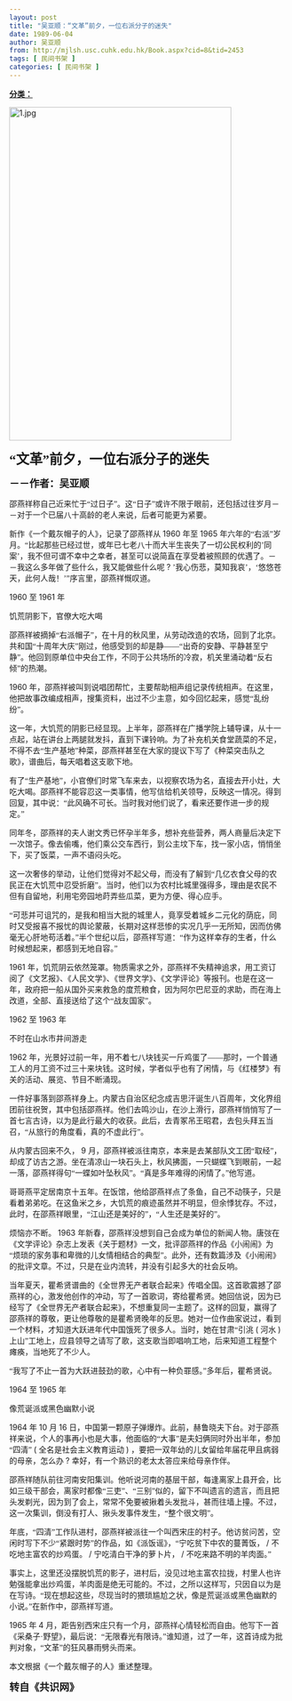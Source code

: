 ```yaml
---
layout: post
title: "吴亚顺：“文革”前夕，一位右派分子的迷失"
date: 1989-06-04
author: 吴亚顺
from: http://mjlsh.usc.cuhk.edu.hk/Book.aspx?cid=8&tid=2453
tags: [ 民间书架 ]
categories: [ 民间书架 ]
---
```


<div style="margin: 15px 10px 10px 0px;">
 <div>
  <span id="ctl00_ContentPlaceHolder1_chapter1_SubjectLabel" style="font-weight:bold;text-decoration:underline;">
   分类：
  </span>
 </div>
 <!--[if gte mso 9]><xml>
 <o:OfficeDocumentSettings>
  <o:AllowPNG/>
 </o:OfficeDocumentSettings>
</xml><![endif]-->
 <!--[if gte mso 9]><xml>
 <w:WordDocument>
  <w:View>Normal</w:View>
  <w:Zoom>0</w:Zoom>
  <w:TrackMoves/>
  <w:TrackFormatting/>
  <w:PunctuationKerning/>
  <w:ValidateAgainstSchemas/>
  <w:SaveIfXMLInvalid>false</w:SaveIfXMLInvalid>
  <w:IgnoreMixedContent>false</w:IgnoreMixedContent>
  <w:AlwaysShowPlaceholderText>false</w:AlwaysShowPlaceholderText>
  <w:DoNotPromoteQF/>
  <w:LidThemeOther>EN-US</w:LidThemeOther>
  <w:LidThemeAsian>JA</w:LidThemeAsian>
  <w:LidThemeComplexScript>X-NONE</w:LidThemeComplexScript>
  <w:Compatibility>
   <w:BreakWrappedTables/>
   <w:SnapToGridInCell/>
   <w:WrapTextWithPunct/>
   <w:UseAsianBreakRules/>
   <w:DontGrowAutofit/>
   <w:SplitPgBreakAndParaMark/>
   <w:EnableOpenTypeKerning/>
   <w:DontFlipMirrorIndents/>
   <w:OverrideTableStyleHps/>
   <w:UseFELayout/>
  </w:Compatibility>
  <m:mathPr>
   <m:mathFont m:val="Cambria Math"/>
   <m:brkBin m:val="before"/>
   <m:brkBinSub m:val="&#45;-"/>
   <m:smallFrac m:val="off"/>
   <m:dispDef/>
   <m:lMargin m:val="0"/>
   <m:rMargin m:val="0"/>
   <m:defJc m:val="centerGroup"/>
   <m:wrapIndent m:val="1440"/>
   <m:intLim m:val="subSup"/>
   <m:naryLim m:val="undOvr"/>
  </m:mathPr></w:WordDocument>
</xml><![endif]-->
 <!--[if gte mso 9]><xml>
 <w:LatentStyles DefLockedState="false" DefUnhideWhenUsed="true"
  DefSemiHidden="true" DefQFormat="false" DefPriority="99"
  LatentStyleCount="276">
  <w:LsdException Locked="false" Priority="0" SemiHidden="false"
   UnhideWhenUsed="false" QFormat="true" Name="Normal"/>
  <w:LsdException Locked="false" Priority="9" SemiHidden="false"
   UnhideWhenUsed="false" QFormat="true" Name="heading 1"/>
  <w:LsdException Locked="false" Priority="9" QFormat="true" Name="heading 2"/>
  <w:LsdException Locked="false" Priority="9" QFormat="true" Name="heading 3"/>
  <w:LsdException Locked="false" Priority="9" QFormat="true" Name="heading 4"/>
  <w:LsdException Locked="false" Priority="9" QFormat="true" Name="heading 5"/>
  <w:LsdException Locked="false" Priority="9" QFormat="true" Name="heading 6"/>
  <w:LsdException Locked="false" Priority="9" QFormat="true" Name="heading 7"/>
  <w:LsdException Locked="false" Priority="9" QFormat="true" Name="heading 8"/>
  <w:LsdException Locked="false" Priority="9" QFormat="true" Name="heading 9"/>
  <w:LsdException Locked="false" Priority="39" Name="toc 1"/>
  <w:LsdException Locked="false" Priority="39" Name="toc 2"/>
  <w:LsdException Locked="false" Priority="39" Name="toc 3"/>
  <w:LsdException Locked="false" Priority="39" Name="toc 4"/>
  <w:LsdException Locked="false" Priority="39" Name="toc 5"/>
  <w:LsdException Locked="false" Priority="39" Name="toc 6"/>
  <w:LsdException Locked="false" Priority="39" Name="toc 7"/>
  <w:LsdException Locked="false" Priority="39" Name="toc 8"/>
  <w:LsdException Locked="false" Priority="39" Name="toc 9"/>
  <w:LsdException Locked="false" Priority="35" QFormat="true" Name="caption"/>
  <w:LsdException Locked="false" Priority="10" SemiHidden="false"
   UnhideWhenUsed="false" QFormat="true" Name="Title"/>
  <w:LsdException Locked="false" Priority="0" Name="Default Paragraph Font"/>
  <w:LsdException Locked="false" Priority="11" SemiHidden="false"
   UnhideWhenUsed="false" QFormat="true" Name="Subtitle"/>
  <w:LsdException Locked="false" Priority="22" SemiHidden="false"
   UnhideWhenUsed="false" QFormat="true" Name="Strong"/>
  <w:LsdException Locked="false" Priority="20" SemiHidden="false"
   UnhideWhenUsed="false" QFormat="true" Name="Emphasis"/>
  <w:LsdException Locked="false" Priority="59" SemiHidden="false"
   UnhideWhenUsed="false" Name="Table Grid"/>
  <w:LsdException Locked="false" UnhideWhenUsed="false" Name="Placeholder Text"/>
  <w:LsdException Locked="false" Priority="1" SemiHidden="false"
   UnhideWhenUsed="false" QFormat="true" Name="No Spacing"/>
  <w:LsdException Locked="false" Priority="60" SemiHidden="false"
   UnhideWhenUsed="false" Name="Light Shading"/>
  <w:LsdException Locked="false" Priority="61" SemiHidden="false"
   UnhideWhenUsed="false" Name="Light List"/>
  <w:LsdException Locked="false" Priority="62" SemiHidden="false"
   UnhideWhenUsed="false" Name="Light Grid"/>
  <w:LsdException Locked="false" Priority="63" SemiHidden="false"
   UnhideWhenUsed="false" Name="Medium Shading 1"/>
  <w:LsdException Locked="false" Priority="64" SemiHidden="false"
   UnhideWhenUsed="false" Name="Medium Shading 2"/>
  <w:LsdException Locked="false" Priority="65" SemiHidden="false"
   UnhideWhenUsed="false" Name="Medium List 1"/>
  <w:LsdException Locked="false" Priority="66" SemiHidden="false"
   UnhideWhenUsed="false" Name="Medium List 2"/>
  <w:LsdException Locked="false" Priority="67" SemiHidden="false"
   UnhideWhenUsed="false" Name="Medium Grid 1"/>
  <w:LsdException Locked="false" Priority="68" SemiHidden="false"
   UnhideWhenUsed="false" Name="Medium Grid 2"/>
  <w:LsdException Locked="false" Priority="69" SemiHidden="false"
   UnhideWhenUsed="false" Name="Medium Grid 3"/>
  <w:LsdException Locked="false" Priority="70" SemiHidden="false"
   UnhideWhenUsed="false" Name="Dark List"/>
  <w:LsdException Locked="false" Priority="71" SemiHidden="false"
   UnhideWhenUsed="false" Name="Colorful Shading"/>
  <w:LsdException Locked="false" Priority="72" SemiHidden="false"
   UnhideWhenUsed="false" Name="Colorful List"/>
  <w:LsdException Locked="false" Priority="73" SemiHidden="false"
   UnhideWhenUsed="false" Name="Colorful Grid"/>
  <w:LsdException Locked="false" Priority="60" SemiHidden="false"
   UnhideWhenUsed="false" Name="Light Shading Accent 1"/>
  <w:LsdException Locked="false" Priority="61" SemiHidden="false"
   UnhideWhenUsed="false" Name="Light List Accent 1"/>
  <w:LsdException Locked="false" Priority="62" SemiHidden="false"
   UnhideWhenUsed="false" Name="Light Grid Accent 1"/>
  <w:LsdException Locked="false" Priority="63" SemiHidden="false"
   UnhideWhenUsed="false" Name="Medium Shading 1 Accent 1"/>
  <w:LsdException Locked="false" Priority="64" SemiHidden="false"
   UnhideWhenUsed="false" Name="Medium Shading 2 Accent 1"/>
  <w:LsdException Locked="false" Priority="65" SemiHidden="false"
   UnhideWhenUsed="false" Name="Medium List 1 Accent 1"/>
  <w:LsdException Locked="false" UnhideWhenUsed="false" Name="Revision"/>
  <w:LsdException Locked="false" Priority="34" SemiHidden="false"
   UnhideWhenUsed="false" QFormat="true" Name="List Paragraph"/>
  <w:LsdException Locked="false" Priority="29" SemiHidden="false"
   UnhideWhenUsed="false" QFormat="true" Name="Quote"/>
  <w:LsdException Locked="false" Priority="30" SemiHidden="false"
   UnhideWhenUsed="false" QFormat="true" Name="Intense Quote"/>
  <w:LsdException Locked="false" Priority="66" SemiHidden="false"
   UnhideWhenUsed="false" Name="Medium List 2 Accent 1"/>
  <w:LsdException Locked="false" Priority="67" SemiHidden="false"
   UnhideWhenUsed="false" Name="Medium Grid 1 Accent 1"/>
  <w:LsdException Locked="false" Priority="68" SemiHidden="false"
   UnhideWhenUsed="false" Name="Medium Grid 2 Accent 1"/>
  <w:LsdException Locked="false" Priority="69" SemiHidden="false"
   UnhideWhenUsed="false" Name="Medium Grid 3 Accent 1"/>
  <w:LsdException Locked="false" Priority="70" SemiHidden="false"
   UnhideWhenUsed="false" Name="Dark List Accent 1"/>
  <w:LsdException Locked="false" Priority="71" SemiHidden="false"
   UnhideWhenUsed="false" Name="Colorful Shading Accent 1"/>
  <w:LsdException Locked="false" Priority="72" SemiHidden="false"
   UnhideWhenUsed="false" Name="Colorful List Accent 1"/>
  <w:LsdException Locked="false" Priority="73" SemiHidden="false"
   UnhideWhenUsed="false" Name="Colorful Grid Accent 1"/>
  <w:LsdException Locked="false" Priority="60" SemiHidden="false"
   UnhideWhenUsed="false" Name="Light Shading Accent 2"/>
  <w:LsdException Locked="false" Priority="61" SemiHidden="false"
   UnhideWhenUsed="false" Name="Light List Accent 2"/>
  <w:LsdException Locked="false" Priority="62" SemiHidden="false"
   UnhideWhenUsed="false" Name="Light Grid Accent 2"/>
  <w:LsdException Locked="false" Priority="63" SemiHidden="false"
   UnhideWhenUsed="false" Name="Medium Shading 1 Accent 2"/>
  <w:LsdException Locked="false" Priority="64" SemiHidden="false"
   UnhideWhenUsed="false" Name="Medium Shading 2 Accent 2"/>
  <w:LsdException Locked="false" Priority="65" SemiHidden="false"
   UnhideWhenUsed="false" Name="Medium List 1 Accent 2"/>
  <w:LsdException Locked="false" Priority="66" SemiHidden="false"
   UnhideWhenUsed="false" Name="Medium List 2 Accent 2"/>
  <w:LsdException Locked="false" Priority="67" SemiHidden="false"
   UnhideWhenUsed="false" Name="Medium Grid 1 Accent 2"/>
  <w:LsdException Locked="false" Priority="68" SemiHidden="false"
   UnhideWhenUsed="false" Name="Medium Grid 2 Accent 2"/>
  <w:LsdException Locked="false" Priority="69" SemiHidden="false"
   UnhideWhenUsed="false" Name="Medium Grid 3 Accent 2"/>
  <w:LsdException Locked="false" Priority="70" SemiHidden="false"
   UnhideWhenUsed="false" Name="Dark List Accent 2"/>
  <w:LsdException Locked="false" Priority="71" SemiHidden="false"
   UnhideWhenUsed="false" Name="Colorful Shading Accent 2"/>
  <w:LsdException Locked="false" Priority="72" SemiHidden="false"
   UnhideWhenUsed="false" Name="Colorful List Accent 2"/>
  <w:LsdException Locked="false" Priority="73" SemiHidden="false"
   UnhideWhenUsed="false" Name="Colorful Grid Accent 2"/>
  <w:LsdException Locked="false" Priority="60" SemiHidden="false"
   UnhideWhenUsed="false" Name="Light Shading Accent 3"/>
  <w:LsdException Locked="false" Priority="61" SemiHidden="false"
   UnhideWhenUsed="false" Name="Light List Accent 3"/>
  <w:LsdException Locked="false" Priority="62" SemiHidden="false"
   UnhideWhenUsed="false" Name="Light Grid Accent 3"/>
  <w:LsdException Locked="false" Priority="63" SemiHidden="false"
   UnhideWhenUsed="false" Name="Medium Shading 1 Accent 3"/>
  <w:LsdException Locked="false" Priority="64" SemiHidden="false"
   UnhideWhenUsed="false" Name="Medium Shading 2 Accent 3"/>
  <w:LsdException Locked="false" Priority="65" SemiHidden="false"
   UnhideWhenUsed="false" Name="Medium List 1 Accent 3"/>
  <w:LsdException Locked="false" Priority="66" SemiHidden="false"
   UnhideWhenUsed="false" Name="Medium List 2 Accent 3"/>
  <w:LsdException Locked="false" Priority="67" SemiHidden="false"
   UnhideWhenUsed="false" Name="Medium Grid 1 Accent 3"/>
  <w:LsdException Locked="false" Priority="68" SemiHidden="false"
   UnhideWhenUsed="false" Name="Medium Grid 2 Accent 3"/>
  <w:LsdException Locked="false" Priority="69" SemiHidden="false"
   UnhideWhenUsed="false" Name="Medium Grid 3 Accent 3"/>
  <w:LsdException Locked="false" Priority="70" SemiHidden="false"
   UnhideWhenUsed="false" Name="Dark List Accent 3"/>
  <w:LsdException Locked="false" Priority="71" SemiHidden="false"
   UnhideWhenUsed="false" Name="Colorful Shading Accent 3"/>
  <w:LsdException Locked="false" Priority="72" SemiHidden="false"
   UnhideWhenUsed="false" Name="Colorful List Accent 3"/>
  <w:LsdException Locked="false" Priority="73" SemiHidden="false"
   UnhideWhenUsed="false" Name="Colorful Grid Accent 3"/>
  <w:LsdException Locked="false" Priority="60" SemiHidden="false"
   UnhideWhenUsed="false" Name="Light Shading Accent 4"/>
  <w:LsdException Locked="false" Priority="61" SemiHidden="false"
   UnhideWhenUsed="false" Name="Light List Accent 4"/>
  <w:LsdException Locked="false" Priority="62" SemiHidden="false"
   UnhideWhenUsed="false" Name="Light Grid Accent 4"/>
  <w:LsdException Locked="false" Priority="63" SemiHidden="false"
   UnhideWhenUsed="false" Name="Medium Shading 1 Accent 4"/>
  <w:LsdException Locked="false" Priority="64" SemiHidden="false"
   UnhideWhenUsed="false" Name="Medium Shading 2 Accent 4"/>
  <w:LsdException Locked="false" Priority="65" SemiHidden="false"
   UnhideWhenUsed="false" Name="Medium List 1 Accent 4"/>
  <w:LsdException Locked="false" Priority="66" SemiHidden="false"
   UnhideWhenUsed="false" Name="Medium List 2 Accent 4"/>
  <w:LsdException Locked="false" Priority="67" SemiHidden="false"
   UnhideWhenUsed="false" Name="Medium Grid 1 Accent 4"/>
  <w:LsdException Locked="false" Priority="68" SemiHidden="false"
   UnhideWhenUsed="false" Name="Medium Grid 2 Accent 4"/>
  <w:LsdException Locked="false" Priority="69" SemiHidden="false"
   UnhideWhenUsed="false" Name="Medium Grid 3 Accent 4"/>
  <w:LsdException Locked="false" Priority="70" SemiHidden="false"
   UnhideWhenUsed="false" Name="Dark List Accent 4"/>
  <w:LsdException Locked="false" Priority="71" SemiHidden="false"
   UnhideWhenUsed="false" Name="Colorful Shading Accent 4"/>
  <w:LsdException Locked="false" Priority="72" SemiHidden="false"
   UnhideWhenUsed="false" Name="Colorful List Accent 4"/>
  <w:LsdException Locked="false" Priority="73" SemiHidden="false"
   UnhideWhenUsed="false" Name="Colorful Grid Accent 4"/>
  <w:LsdException Locked="false" Priority="60" SemiHidden="false"
   UnhideWhenUsed="false" Name="Light Shading Accent 5"/>
  <w:LsdException Locked="false" Priority="61" SemiHidden="false"
   UnhideWhenUsed="false" Name="Light List Accent 5"/>
  <w:LsdException Locked="false" Priority="62" SemiHidden="false"
   UnhideWhenUsed="false" Name="Light Grid Accent 5"/>
  <w:LsdException Locked="false" Priority="63" SemiHidden="false"
   UnhideWhenUsed="false" Name="Medium Shading 1 Accent 5"/>
  <w:LsdException Locked="false" Priority="64" SemiHidden="false"
   UnhideWhenUsed="false" Name="Medium Shading 2 Accent 5"/>
  <w:LsdException Locked="false" Priority="65" SemiHidden="false"
   UnhideWhenUsed="false" Name="Medium List 1 Accent 5"/>
  <w:LsdException Locked="false" Priority="66" SemiHidden="false"
   UnhideWhenUsed="false" Name="Medium List 2 Accent 5"/>
  <w:LsdException Locked="false" Priority="67" SemiHidden="false"
   UnhideWhenUsed="false" Name="Medium Grid 1 Accent 5"/>
  <w:LsdException Locked="false" Priority="68" SemiHidden="false"
   UnhideWhenUsed="false" Name="Medium Grid 2 Accent 5"/>
  <w:LsdException Locked="false" Priority="69" SemiHidden="false"
   UnhideWhenUsed="false" Name="Medium Grid 3 Accent 5"/>
  <w:LsdException Locked="false" Priority="70" SemiHidden="false"
   UnhideWhenUsed="false" Name="Dark List Accent 5"/>
  <w:LsdException Locked="false" Priority="71" SemiHidden="false"
   UnhideWhenUsed="false" Name="Colorful Shading Accent 5"/>
  <w:LsdException Locked="false" Priority="72" SemiHidden="false"
   UnhideWhenUsed="false" Name="Colorful List Accent 5"/>
  <w:LsdException Locked="false" Priority="73" SemiHidden="false"
   UnhideWhenUsed="false" Name="Colorful Grid Accent 5"/>
  <w:LsdException Locked="false" Priority="60" SemiHidden="false"
   UnhideWhenUsed="false" Name="Light Shading Accent 6"/>
  <w:LsdException Locked="false" Priority="61" SemiHidden="false"
   UnhideWhenUsed="false" Name="Light List Accent 6"/>
  <w:LsdException Locked="false" Priority="62" SemiHidden="false"
   UnhideWhenUsed="false" Name="Light Grid Accent 6"/>
  <w:LsdException Locked="false" Priority="63" SemiHidden="false"
   UnhideWhenUsed="false" Name="Medium Shading 1 Accent 6"/>
  <w:LsdException Locked="false" Priority="64" SemiHidden="false"
   UnhideWhenUsed="false" Name="Medium Shading 2 Accent 6"/>
  <w:LsdException Locked="false" Priority="65" SemiHidden="false"
   UnhideWhenUsed="false" Name="Medium List 1 Accent 6"/>
  <w:LsdException Locked="false" Priority="66" SemiHidden="false"
   UnhideWhenUsed="false" Name="Medium List 2 Accent 6"/>
  <w:LsdException Locked="false" Priority="67" SemiHidden="false"
   UnhideWhenUsed="false" Name="Medium Grid 1 Accent 6"/>
  <w:LsdException Locked="false" Priority="68" SemiHidden="false"
   UnhideWhenUsed="false" Name="Medium Grid 2 Accent 6"/>
  <w:LsdException Locked="false" Priority="69" SemiHidden="false"
   UnhideWhenUsed="false" Name="Medium Grid 3 Accent 6"/>
  <w:LsdException Locked="false" Priority="70" SemiHidden="false"
   UnhideWhenUsed="false" Name="Dark List Accent 6"/>
  <w:LsdException Locked="false" Priority="71" SemiHidden="false"
   UnhideWhenUsed="false" Name="Colorful Shading Accent 6"/>
  <w:LsdException Locked="false" Priority="72" SemiHidden="false"
   UnhideWhenUsed="false" Name="Colorful List Accent 6"/>
  <w:LsdException Locked="false" Priority="73" SemiHidden="false"
   UnhideWhenUsed="false" Name="Colorful Grid Accent 6"/>
  <w:LsdException Locked="false" Priority="19" SemiHidden="false"
   UnhideWhenUsed="false" QFormat="true" Name="Subtle Emphasis"/>
  <w:LsdException Locked="false" Priority="21" SemiHidden="false"
   UnhideWhenUsed="false" QFormat="true" Name="Intense Emphasis"/>
  <w:LsdException Locked="false" Priority="31" SemiHidden="false"
   UnhideWhenUsed="false" QFormat="true" Name="Subtle Reference"/>
  <w:LsdException Locked="false" Priority="32" SemiHidden="false"
   UnhideWhenUsed="false" QFormat="true" Name="Intense Reference"/>
  <w:LsdException Locked="false" Priority="33" SemiHidden="false"
   UnhideWhenUsed="false" QFormat="true" Name="Book Title"/>
  <w:LsdException Locked="false" Priority="37" Name="Bibliography"/>
  <w:LsdException Locked="false" Priority="39" QFormat="true" Name="TOC Heading"/>
 </w:LatentStyles>
</xml><![endif]-->
 <!--[if gte mso 10]>
<style>
 /* Style Definitions */
table.MsoNormalTable
	{mso-style-name:"Table Normal";
	mso-tstyle-rowband-size:0;
	mso-tstyle-colband-size:0;
	mso-style-noshow:yes;
	mso-style-priority:99;
	mso-style-parent:"";
	mso-padding-alt:0in 5.4pt 0in 5.4pt;
	mso-para-margin:0in;
	mso-para-margin-bottom:.0001pt;
	mso-pagination:widow-orphan;
	font-size:10.0pt;
	font-family:"Times New Roman";}
</style>
<![endif]-->
 <!--StartFragment-->
 <p class="MsoNormal">
  <o:p>
   <img alt="1.jpg" border="0" height="600" src="http://mjlsh.usc.cuhk.edu.hk/medias/contents/2453/1.jpg" width="400"/>
  </o:p>
 </p>
 <p class="MsoNormal">
  <b>
   <span lang="ZH-CN" style="font-family: 宋体;">
    <font size="5">
     “文革”前夕，一位右派分子的迷失
    </font>
   </span>
  </b>
 </p>
 <p class="MsoNormal">
  <span lang="ZH-CN" style='font-family:宋体;mso-ascii-font-family:
"Times New Roman"'>
   <b>
    <font size="4">
     －－作者：吴亚顺
    </font>
   </b>
  </span>
  <o:p>
  </o:p>
 </p>
 <p class="MsoNormal">
  <o:p>
  </o:p>
 </p>
 <p class="MsoNormal">
  <span lang="ZH-CN" style='font-family:宋体;mso-ascii-font-family:
"Times New Roman"'>
   邵燕祥称自己近来忙于“过日子”。这“日子”或许不限于眼前，还包括过往岁月－－对于一个已届八十高龄的老人来说，后者可能更为紧要。
  </span>
  <o:p>
  </o:p>
 </p>
 <p class="MsoNormal">
  <span lang="ZH-CN" style='font-family:宋体;mso-ascii-font-family:
"Times New Roman"'>
   新作《一个戴灰帽子的人》，记录了邵燕祥从
  </span>
  1960
  <span lang="ZH-CN" style='font-family:宋体;mso-ascii-font-family:"Times New Roman"'>
   年至
  </span>
  1965
  <span lang="ZH-CN" style='font-family:宋体;mso-ascii-font-family:"Times New Roman"'>
   年六年的“右派”岁月。“比起那些已经过世，或年已七老八十而大半生丧失了一切公民权利的’同案’，我不但可谓不幸中之幸者，甚至可以说简直在享受着被照顾的优遇了。－－我这么多年做了些什么，我又能做些什么呢
  </span>
  ?
  <span lang="ZH-CN" style='font-family:宋体;mso-ascii-font-family:"Times New Roman"'>
   ’我心伤悲，莫知我哀’，‘悠悠苍天，此何人哉！’”序言里，邵燕祥慨叹道。
  </span>
  <o:p>
  </o:p>
 </p>
 <p class="MsoNormal">
  1960
  <span lang="ZH-CN" style='font-family:宋体;mso-ascii-font-family:
"Times New Roman"'>
   至
  </span>
  1961
  <span lang="ZH-CN" style='font-family:宋体;
mso-ascii-font-family:"Times New Roman"'>
   年
  </span>
  <o:p>
  </o:p>
 </p>
 <p class="MsoNormal">
  <span lang="ZH-CN" style='font-family:宋体;mso-ascii-font-family:
"Times New Roman"'>
   饥荒阴影下，官僚大吃大喝
  </span>
  <o:p>
  </o:p>
 </p>
 <p class="MsoNormal">
  <span lang="ZH-CN" style='font-family:宋体;mso-ascii-font-family:
"Times New Roman"'>
   邵燕祥被摘掉“右派帽子”，在十月的秋风里，从劳动改造的农场，回到了北京。共和国“十周年大庆”刚过，他感受到的却是静——“出奇的安静、平静甚至宁静”。他回到原单位中央台工作，不同于公共场所的冷寂，机关里涌动着“反右倾”的热潮。
  </span>
  <o:p>
  </o:p>
 </p>
 <p class="MsoNormal">
  1960
  <span lang="ZH-CN" style='font-family:宋体;mso-ascii-font-family:
"Times New Roman"'>
   年，邵燕祥被叫到说唱团帮忙，主要帮助相声组记录传统相声。在这里，他把故事改编成相声，搜集资料，出过不少主意，如今回忆起来，感觉“乱纷纷”。
  </span>
  <o:p>
  </o:p>
 </p>
 <p class="MsoNormal">
  <span lang="ZH-CN" style='font-family:宋体;mso-ascii-font-family:
"Times New Roman"'>
   这一年，大饥荒的阴影已经显现。上半年，邵燕祥在广播学院上辅导课，从十一点起，站在讲台上两腿就发抖，直到下课铃响。为了补充机关食堂蔬菜的不足，不得不去“生产基地”种菜，邵燕祥甚至在大家的提议下写了《种菜突击队之歌》，谱曲后，每天唱着这支歌下地。
  </span>
  <o:p>
  </o:p>
 </p>
 <p class="MsoNormal">
  <span lang="ZH-CN" style='font-family:宋体;mso-ascii-font-family:
"Times New Roman"'>
   有了“生产基地”，小官僚们时常飞车来去，以视察农场为名，直接去开小灶，大吃大喝。邵燕祥不能容忍这一类事情，他写信给机关领导，反映这一情况。得到回复，其中说：“此风确不可长。当时我对他们说了，看来还要作进一步的规定。”
  </span>
  <o:p>
  </o:p>
 </p>
 <p class="MsoNormal">
  <span lang="ZH-CN" style='font-family:宋体;mso-ascii-font-family:
"Times New Roman"'>
   同年冬，邵燕祥的夫人谢文秀已怀孕半年多，想补充些营养，两人商量后决定下一次馆子。像去偷嘴，他们乘公交车西行，到公主坟下车，找一家小店，悄悄坐下，买了饭菜，一声不语闷头吃。
  </span>
  <o:p>
  </o:p>
 </p>
 <p class="MsoNormal">
  <span lang="ZH-CN" style='font-family:宋体;mso-ascii-font-family:
"Times New Roman"'>
   这一次奢侈的举动，让他们觉得对不起父母，而没有了解到“几亿衣食父母的农民正在大饥荒中忍受折磨”。当时，他们以为农村比城里强得多，理由是农民不但有自留地，利用宅旁园地莳弄些瓜菜，更为方便、得心应手。
  </span>
  <o:p>
  </o:p>
 </p>
 <p class="MsoNormal">
  <span lang="ZH-CN" style='font-family:宋体;mso-ascii-font-family:
"Times New Roman"'>
   “可悲并可诅咒的，是我和相当大批的城里人，竟享受着城乡二元化的荫庇，同时又受报喜不报忧的舆论蒙蔽，长期对这样悲惨的实况几乎一无所知，因而仿佛毫无心肝地苟活着。”半个世纪以后，邵燕祥写道：“作为这样幸存的生者，什么时候想起来，都感到无地自容。”
  </span>
  <o:p>
  </o:p>
 </p>
 <p class="MsoNormal">
  1961
  <span lang="ZH-CN" style='font-family:宋体;mso-ascii-font-family:
"Times New Roman"'>
   年，饥荒阴云依然笼罩。物质需求之外，邵燕祥不失精神追求，用工资订阅了《文艺报》、《人民文学》、《世界文学》、《文学评论》等报刊。也是在这一年，政府把一船从国外买来救急的度荒粮食，因为阿尔巴尼亚的求助，而在海上改道，全部、直接送给了这个“战友国家”。
  </span>
  <o:p>
  </o:p>
 </p>
 <p class="MsoNormal">
  1962
  <span lang="ZH-CN" style='font-family:宋体;mso-ascii-font-family:
"Times New Roman"'>
   至
  </span>
  1963
  <span lang="ZH-CN" style='font-family:宋体;
mso-ascii-font-family:"Times New Roman"'>
   年
  </span>
  <o:p>
  </o:p>
 </p>
 <p class="MsoNormal">
  <span lang="ZH-CN" style='font-family:宋体;mso-ascii-font-family:
"Times New Roman"'>
   不时在山水市井间游走
  </span>
  <o:p>
  </o:p>
 </p>
 <p class="MsoNormal">
  1962
  <span lang="ZH-CN" style='font-family:宋体;mso-ascii-font-family:
"Times New Roman"'>
   年，光景好过前一年，用不着七八块钱买一斤鸡蛋了——那时，一个普通工人的月工资不过三十来块钱。这时候，学者似乎也有了闲情，与《红楼梦》有关的活动、展览、节目不断涌现。
  </span>
  <o:p>
  </o:p>
 </p>
 <p class="MsoNormal">
  <span lang="ZH-CN" style='font-family:宋体;mso-ascii-font-family:
"Times New Roman"'>
   一件好事落到邵燕祥身上。内蒙古自治区纪念成吉思汗诞生八百周年，文化界组团前往祝贺，其中包括邵燕祥。他们去鸣沙山，在沙上滑行，邵燕祥悄悄写了一首七言古诗，以为是此行最大的收获。此后，去青冢吊王昭君，去包头拜五当召，“从旅行的角度看，真的不虚此行”。
  </span>
  <o:p>
  </o:p>
 </p>
 <p class="MsoNormal">
  <span lang="ZH-CN" style='font-family:宋体;mso-ascii-font-family:
"Times New Roman"'>
   从内蒙古回来不久，
  </span>
  9
  <span lang="ZH-CN" style='font-family:宋体;
mso-ascii-font-family:"Times New Roman"'>
   月，邵燕祥被派往南京，本来是去某部队文工团“取经”，却成了访古之游。坐在清凉山一块石头上，秋风拂面，一只蝴蝶飞到眼前，一起一落，邵燕祥得句“一蝶如叶坠秋风”。“真是多年难得的闲情了。”他写道。
  </span>
  <o:p>
  </o:p>
 </p>
 <p class="MsoNormal">
  <span lang="ZH-CN" style='font-family:宋体;mso-ascii-font-family:
"Times New Roman"'>
   哥哥燕平定居南京十五年。在饭馆，他给邵燕祥点了条鱼，自己不动筷子，只是看着弟弟吃。在这鱼米之乡，大饥荒的痕迹虽然并不明显，但余悸犹存。不过，此时，在邵燕祥眼里，“江山还是美好的”，“人生还是美好的”。
  </span>
  <o:p>
  </o:p>
 </p>
 <p class="MsoNormal">
  <span lang="ZH-CN" style='font-family:宋体;mso-ascii-font-family:
"Times New Roman"'>
   烦恼亦不断。
  </span>
  1963
  <span lang="ZH-CN" style='font-family:宋体;
mso-ascii-font-family:"Times New Roman"'>
   年新春，邵燕祥没想到自己会成为单位的新闻人物。唐弢在《文学评论》杂志上发表《关于题材》一文，批评邵燕祥的作品《小闹闹》为“烦琐的家务事和卑微的儿女情相结合的典型”。此外，还有数篇涉及《小闹闹》的批评文章。不过，只是在业内流转，并没有引起多大的社会反响。
  </span>
  <o:p>
  </o:p>
 </p>
 <p class="MsoNormal">
  <span lang="ZH-CN" style='font-family:宋体;mso-ascii-font-family:
"Times New Roman"'>
   当年夏天，瞿希贤谱曲的《全世界无产者联合起来》传唱全国。这首歌震撼了邵燕祥的心，激发他创作的冲动，写了一首歌词，寄给瞿希贤。她回信说，因为已经写了《全世界无产者联合起来》，不想重复同一主题了。这样的回复，赢得了邵燕祥的尊敬，更让他尊敬的是瞿希贤晚年的反思。她对一位作曲家说过，看到一个材料，才知道大跃进年代中国饿死了很多人。当时，她在甘肃“引洮
  </span>
  (
  <span lang="ZH-CN" style='font-family:宋体;mso-ascii-font-family:"Times New Roman"'>
   河水
  </span>
  )
  <span lang="ZH-CN" style='font-family:宋体;mso-ascii-font-family:"Times New Roman"'>
   上山”工地上，应县领导之请写了歌，这支歌当即唱响工地，后来知道工程整个瘫痪，当地死了不少人。
  </span>
  <o:p>
  </o:p>
 </p>
 <p class="MsoNormal">
  <span lang="ZH-CN" style='font-family:宋体;mso-ascii-font-family:
"Times New Roman"'>
   “我写了不止一首为大跃进鼓劲的歌，心中有一种负罪感。”多年后，瞿希贤说。
  </span>
  <o:p>
  </o:p>
 </p>
 <p class="MsoNormal">
  1964
  <span lang="ZH-CN" style='font-family:宋体;mso-ascii-font-family:
"Times New Roman"'>
   至
  </span>
  1965
  <span lang="ZH-CN" style='font-family:宋体;
mso-ascii-font-family:"Times New Roman"'>
   年
  </span>
  <o:p>
  </o:p>
 </p>
 <p class="MsoNormal">
  <span lang="ZH-CN" style='font-family:宋体;mso-ascii-font-family:
"Times New Roman"'>
   像荒诞派或黑色幽默小说
  </span>
  <o:p>
  </o:p>
 </p>
 <p class="MsoNormal">
  1964
  <span lang="ZH-CN" style='font-family:宋体;mso-ascii-font-family:
"Times New Roman"'>
   年
  </span>
  10
  <span lang="ZH-CN" style='font-family:宋体;mso-ascii-font-family:
"Times New Roman"'>
   月
  </span>
  16
  <span lang="ZH-CN" style='font-family:宋体;mso-ascii-font-family:
"Times New Roman"'>
   日，中国第一颗原子弹爆炸。此前，赫鲁晓夫下台。对于邵燕祥来说，个人的事再小也是大事，他面临的“大事”是夫妇俩同时外出半年，参加“四清”
  </span>
  (
  <span lang="ZH-CN" style='font-family:宋体;mso-ascii-font-family:"Times New Roman"'>
   全名是社会主义教育运动
  </span>
  )
  <span lang="ZH-CN" style='font-family:宋体;mso-ascii-font-family:"Times New Roman"'>
   ，要把一双年幼的儿女留给年届花甲且病弱的母亲，怎么办
  </span>
  ?
  <span lang="ZH-CN" style='font-family:宋体;mso-ascii-font-family:"Times New Roman"'>
   幸好，有一个熟识的老太太答应来给母亲作伴。
  </span>
  <o:p>
  </o:p>
 </p>
 <p class="MsoNormal">
  <span lang="ZH-CN" style='font-family:宋体;mso-ascii-font-family:
"Times New Roman"'>
   邵燕祥随队前往河南安阳集训。他听说河南的基层干部，每逢离家上县开会，比如三级干部会，离家时都像“三吏”、“三别”似的，留下不叫遗言的遗言，而且把头发剃光，因为到了会上，常常不免要被揪着头发批斗，甚而往墙上撞。不过，这一次集训，倒没有打人、揪头发事件发生，“整个很文明”。
  </span>
  <o:p>
  </o:p>
 </p>
 <p class="MsoNormal">
  <span lang="ZH-CN" style='font-family:宋体;mso-ascii-font-family:
"Times New Roman"'>
   年底，“四清”工作队进村，邵燕祥被派往一个叫西宋庄的村子。他访贫问苦，空闲时写下不少“紧跟时势”的作品，如《派饭谣》，“宁吃贫下中农的蔓菁饭，
  </span>
  /
  <span lang="ZH-CN" style='font-family:宋体;mso-ascii-font-family:"Times New Roman"'>
   不吃地主富农的炒鸡蛋。
  </span>
  /
  <span lang="ZH-CN" style='font-family:宋体;mso-ascii-font-family:"Times New Roman"'>
   宁吃清白干净的萝卜片，
  </span>
  /
  <span lang="ZH-CN" style='font-family:宋体;mso-ascii-font-family:"Times New Roman"'>
   不吃来路不明的羊肉面。”
  </span>
  <o:p>
  </o:p>
 </p>
 <p class="MsoNormal">
  <span lang="ZH-CN" style='font-family:宋体;mso-ascii-font-family:
"Times New Roman"'>
   事实上，这里还没摆脱饥荒的影子，进村后，没见过地主富农拉拢，村里人也许勉强能拿出炒鸡蛋，羊肉面是绝无可能的。不过，之所以这样写，只因自以为是在写诗。“现在想起这些，尽现当时的猥琐尴尬之状，像是荒诞派或黑色幽默的小说。”在新作中，邵燕祥写道。
  </span>
  <o:p>
  </o:p>
 </p>
 <p class="MsoNormal">
  1965
  <span lang="ZH-CN" style='font-family:宋体;mso-ascii-font-family:
"Times New Roman"'>
   年
  </span>
  4
  <span lang="ZH-CN" style='font-family:宋体;mso-ascii-font-family:
"Times New Roman"'>
   月，距告别西宋庄只有一个月，邵燕祥心情轻松而自由。他写下一首《采桑子·野望》，最后说：“无限春光有限诗。”谁知道，过了一年，这首诗成为批判对象，“文革”的狂风暴雨劈头而来。
  </span>
  <o:p>
  </o:p>
 </p>
 <p class="MsoNormal">
  <span lang="ZH-CN" style='font-family:宋体;mso-ascii-font-family:
"Times New Roman"'>
   本文根据《一个戴灰帽子的人》重述整理。
  </span>
  <o:p>
  </o:p>
 </p>
 <p class="MsoNormal">
  <o:p>
   <b>
    <font size="4">
    </font>
   </b>
  </o:p>
 </p>
 <p class="MsoNormal">
  <span lang="ZH-CN" style='font-family:宋体;mso-ascii-font-family:
"Times New Roman"'>
   <b>
    <font size="4">
     转自《共识网》
    </font>
   </b>
  </span>
  <o:p>
  </o:p>
 </p>
 <!--EndFragment-->
</div>

